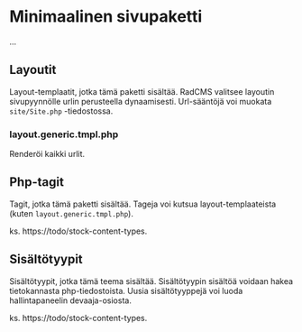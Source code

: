 # Minimaalinen sivupaketti

...

## Layoutit

Layout-templaatit, jotka tämä paketti sisältää. RadCMS valitsee layoutin sivupyynnölle urlin perusteella dynaamisesti. Url-sääntöjä voi muokata `site/Site.php` -tiedostossa.

### layout.generic.tmpl.php

Renderöi kaikki urlit.

## Php-tagit

Tagit, jotka tämä paketti sisältää. Tageja voi kutsua layout-templaateista (kuten `layout.generic.tmpl.php`).

ks. https://todo/stock-content-types.

## Sisältötyypit

Sisältötyypit, jotka tämä teema sisältää. Sisältötyypin sisältöä voidaan hakea tietokannasta php-tiedostoista. Uusia sisältötyyppejä voi luoda hallintapaneelin devaaja-osiosta.

ks. https://todo/stock-content-types.
